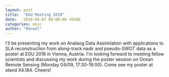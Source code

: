 ```yaml
---
layout: post
title:  "EGU Meeting 2018"
date:   2018-04-07 00:00:00 +0100
categories: misc
author: "Manuel"
---
```


I'll be presenting my work on Analaog Data Assimilation with applications to SLA reconstruction from along-track nadir and pseudo-SWOT data as a poster at EGU 2018 in Vienna, Austria. I'm looking forward to meeting fellow scientists and discussing my work during the poster session on Ocean Remote Sensing (Monday 04/09, 17:30-19:00). Come see my poster at stand X4.184. Cheers!  
